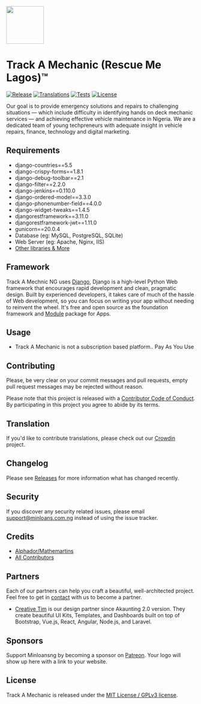 <img src="https://s3.amazonaws.com/f6s-public/profiles/1470228_original.jpg" width="100px">

# Track A Mechanic (Rescue Me Lagos)™

[![Release](https://img.shields.io/github/v/release/akaunting/akaunting?label=release)](https://github.com/akaunting/akaunting/releases)
[![Translations](https://badges.crowdin.net/akaunting/localized.svg)](https://crowdin.com/project/akaunting)
[![Tests](https://img.shields.io/github/workflow/status/akaunting/akaunting/Tests?label=tests)](https://github.com/akaunting/akaunting/actions)
[![License](https://img.shields.io/github/license/akaunting/akaunting?label=license)](LICENSE.txt)

Our goal is to provide emergency solutions and repairs to challenging situations — which include difficulty in identifying hands on deck mechanic services — and achieving effective vehicle maintenance in Nigeria. We are a dedicated team of young techpreneurs with adequate insight in vehicle repairs, finance, technology and digital marketing.

## Requirements

* django-countries==5.5
* django-crispy-forms==1.8.1
* django-debug-toolbar==2.1
* django-filter==2.2.0
* django-jenkins==0.110.0
* django-ordered-model==3.3.0
* django-phonenumber-field==4.0.0
* django-widget-tweaks==1.4.5
* djangorestframework==3.11.0
* djangorestframework-jwt==1.11.0
* gunicorn==20.0.4
* Database (eg: MySQL, PostgreSQL, SQLite)
* Web Server (eg: Apache, Nginx, IIS)
* [Other libraries & More](https://feeds.minloans.com.ng/requirements)

## Framework

Track A Mechnic NG uses [Django](https://www.djangoproject.com/), Django is a high-level Python Web framework that encourages rapid development and clean, pragmatic design. Built by experienced developers, it takes care of much of the hassle of Web development, so you can focus on writing your app without needing to reinvent the wheel. It's free and open source as the foundation framework and [Module](https://github.com/minloansng/module) package for Apps.

## Usage

* Track A Mechanic is not a subscription based platform.. Pay As You Use

## Contributing

Please, be very clear on your commit messages and pull requests, empty pull request messages may be rejected without reason.

Please note that this project is released with a [Contributor Code of Conduct](https://www.minloans.com.ng/conduct). By participating in this project you agree to abide by its terms.

## Translation

If you'd like to contribute translations, please check out our [Crowdin](https://crowdin.com/project/minloansng) project.

## Changelog

Please see [Releases](../../releases) for more information what has changed recently.

## Security

If you discover any security related issues, please email support@minloans.com.ng instead of using the issue tracker.

## Credits

* [Alphador/Mathemartins](https://github.com/mathemartins)
* [All Contributors](../../contributors)

## Partners

Each of our partners can help you craft a beautiful, well-architected project. Feel free to get in [contact](https://www.minloans.com.ng/contact-us/) with us to become a partner.

* [Creative Tim](https://www.creative-tim.com) is our design partner since Akaunting 2.0 version. They create beautiful UI Kits, Templates, and Dashboards built on top of Bootstrap, Vue.js, React, Angular, Node.js, and Laravel.

## Sponsors

Support Minloansng by becoming a sponsor on [Patreon](https://www.patreon.com/minloansng). Your logo will show up here with a link to your website.

## License

Track A Mechanic is released under the [MIT License / GPLv3 license](LICENSE.txt).

